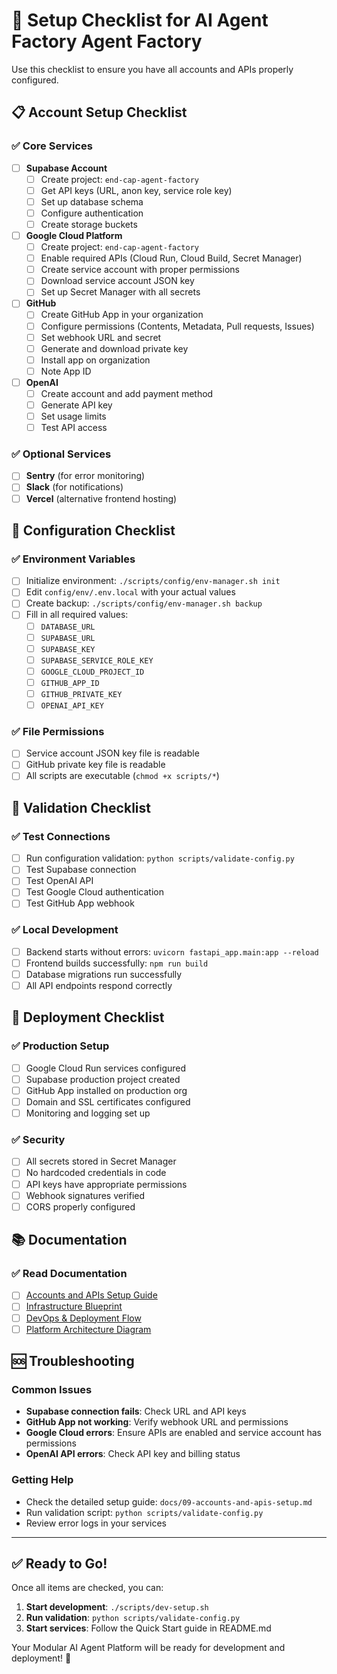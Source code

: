 # 🚀 Setup Checklist for AI Agent Factory Agent Factory

Use this checklist to ensure you have all accounts and APIs properly configured.

## 📋 Account Setup Checklist

### ✅ Core Services
- [ ] **Supabase Account**
  - [ ] Create project: `end-cap-agent-factory`
  - [ ] Get API keys (URL, anon key, service role key)
  - [ ] Set up database schema
  - [ ] Configure authentication
  - [ ] Create storage buckets

- [ ] **Google Cloud Platform**
  - [ ] Create project: `end-cap-agent-factory`
  - [ ] Enable required APIs (Cloud Run, Cloud Build, Secret Manager)
  - [ ] Create service account with proper permissions
  - [ ] Download service account JSON key
  - [ ] Set up Secret Manager with all secrets

- [ ] **GitHub**
  - [ ] Create GitHub App in your organization
  - [ ] Configure permissions (Contents, Metadata, Pull requests, Issues)
  - [ ] Set webhook URL and secret
  - [ ] Generate and download private key
  - [ ] Install app on organization
  - [ ] Note App ID

- [ ] **OpenAI**
  - [ ] Create account and add payment method
  - [ ] Generate API key
  - [ ] Set usage limits
  - [ ] Test API access

### ✅ Optional Services
- [ ] **Sentry** (for error monitoring)
- [ ] **Slack** (for notifications)
- [ ] **Vercel** (alternative frontend hosting)

## 🔧 Configuration Checklist

### ✅ Environment Variables
- [ ] Initialize environment: `./scripts/config/env-manager.sh init`
- [ ] Edit `config/env/.env.local` with your actual values
- [ ] Create backup: `./scripts/config/env-manager.sh backup`
- [ ] Fill in all required values:
  - [ ] `DATABASE_URL`
  - [ ] `SUPABASE_URL`
  - [ ] `SUPABASE_KEY`
  - [ ] `SUPABASE_SERVICE_ROLE_KEY`
  - [ ] `GOOGLE_CLOUD_PROJECT_ID`
  - [ ] `GITHUB_APP_ID`
  - [ ] `GITHUB_PRIVATE_KEY`
  - [ ] `OPENAI_API_KEY`

### ✅ File Permissions
- [ ] Service account JSON key file is readable
- [ ] GitHub private key file is readable
- [ ] All scripts are executable (`chmod +x scripts/*`)

## 🧪 Validation Checklist

### ✅ Test Connections
- [ ] Run configuration validation: `python scripts/validate-config.py`
- [ ] Test Supabase connection
- [ ] Test OpenAI API
- [ ] Test Google Cloud authentication
- [ ] Test GitHub App webhook

### ✅ Local Development
- [ ] Backend starts without errors: `uvicorn fastapi_app.main:app --reload`
- [ ] Frontend builds successfully: `npm run build`
- [ ] Database migrations run successfully
- [ ] All API endpoints respond correctly

## 🚀 Deployment Checklist

### ✅ Production Setup
- [ ] Google Cloud Run services configured
- [ ] Supabase production project created
- [ ] GitHub App installed on production org
- [ ] Domain and SSL certificates configured
- [ ] Monitoring and logging set up

### ✅ Security
- [ ] All secrets stored in Secret Manager
- [ ] No hardcoded credentials in code
- [ ] API keys have appropriate permissions
- [ ] Webhook signatures verified
- [ ] CORS properly configured

## 📚 Documentation

### ✅ Read Documentation
- [ ] [Accounts and APIs Setup Guide](./docs/09-accounts-and-apis-setup.md)
- [ ] [Infrastructure Blueprint](./docs/01-infrastructure-blueprint.md)
- [ ] [DevOps & Deployment Flow](./docs/02-devops-deployment-flow.md)
- [ ] [Platform Architecture Diagram](./docs/08-platform-architecture-diagram.md)

## 🆘 Troubleshooting

### Common Issues
- **Supabase connection fails**: Check URL and API keys
- **GitHub App not working**: Verify webhook URL and permissions
- **Google Cloud errors**: Ensure APIs are enabled and service account has permissions
- **OpenAI API errors**: Check API key and billing status

### Getting Help
- Check the detailed setup guide: `docs/09-accounts-and-apis-setup.md`
- Run validation script: `python scripts/validate-config.py`
- Review error logs in your services

---

## ✅ Ready to Go!

Once all items are checked, you can:

1. **Start development**: `./scripts/dev-setup.sh`
2. **Run validation**: `python scripts/validate-config.py`
3. **Start services**: Follow the Quick Start guide in README.md

Your Modular AI Agent Platform will be ready for development and deployment! 🎉
